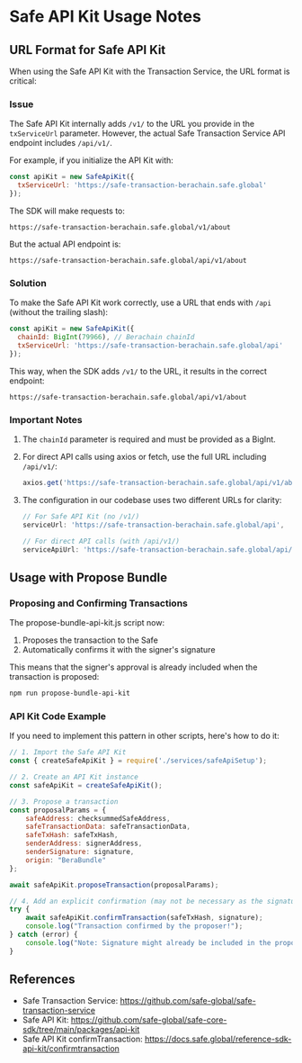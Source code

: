 # Safe API Kit Usage Notes

## URL Format for Safe API Kit

When using the Safe API Kit with the Transaction Service, the URL format is critical:

### Issue

The Safe API Kit internally adds `/v1/` to the URL you provide in the `txServiceUrl` parameter. However, the actual Safe Transaction Service API endpoint includes `/api/v1/`.

For example, if you initialize the API Kit with:
```javascript
const apiKit = new SafeApiKit({
  txServiceUrl: 'https://safe-transaction-berachain.safe.global'
});
```

The SDK will make requests to: 
```
https://safe-transaction-berachain.safe.global/v1/about
```

But the actual API endpoint is:
```
https://safe-transaction-berachain.safe.global/api/v1/about
```

### Solution

To make the Safe API Kit work correctly, use a URL that ends with `/api` (without the trailing slash):

```javascript
const apiKit = new SafeApiKit({
  chainId: BigInt(79966), // Berachain chainId
  txServiceUrl: 'https://safe-transaction-berachain.safe.global/api'
});
```

This way, when the SDK adds `/v1/` to the URL, it results in the correct endpoint:
```
https://safe-transaction-berachain.safe.global/api/v1/about
```

### Important Notes

1. The `chainId` parameter is required and must be provided as a BigInt.

2. For direct API calls using axios or fetch, use the full URL including `/api/v1/`:
   ```javascript
   axios.get('https://safe-transaction-berachain.safe.global/api/v1/about/');
   ```

3. The configuration in our codebase uses two different URLs for clarity:
   ```javascript
   // For Safe API Kit (no /v1/)
   serviceUrl: 'https://safe-transaction-berachain.safe.global/api',
   
   // For direct API calls (with /api/v1/)
   serviceApiUrl: 'https://safe-transaction-berachain.safe.global/api/v1',
   ```

## Usage with Propose Bundle

### Proposing and Confirming Transactions

The propose-bundle-api-kit.js script now:
1. Proposes the transaction to the Safe
2. Automatically confirms it with the signer's signature

This means that the signer's approval is already included when the transaction is proposed:

```bash
npm run propose-bundle-api-kit
```

### API Kit Code Example

If you need to implement this pattern in other scripts, here's how to do it:

```javascript
// 1. Import the Safe API Kit
const { createSafeApiKit } = require('./services/safeApiSetup');

// 2. Create an API Kit instance
const safeApiKit = createSafeApiKit();

// 3. Propose a transaction
const proposalParams = {
    safeAddress: checksummedSafeAddress,
    safeTransactionData: safeTransactionData,
    safeTxHash: safeTxHash,
    senderAddress: signerAddress,
    senderSignature: signature,
    origin: "BeraBundle"
};

await safeApiKit.proposeTransaction(proposalParams);

// 4. Add an explicit confirmation (may not be necessary as the signature is already included)
try {
    await safeApiKit.confirmTransaction(safeTxHash, signature);
    console.log("Transaction confirmed by the proposer!");
} catch (error) {
    console.log("Note: Signature might already be included in the proposal.");
}
```

## References

- Safe Transaction Service: https://github.com/safe-global/safe-transaction-service
- Safe API Kit: https://github.com/safe-global/safe-core-sdk/tree/main/packages/api-kit
- Safe API Kit confirmTransaction: https://docs.safe.global/reference-sdk-api-kit/confirmtransaction